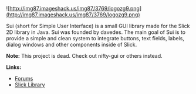![http://img87.imageshack.us/img87/3769/logozg9.png](http://img87.imageshack.us/img87/3769/logozg9.png)

Sui (short for Simple User Interface) is a small GUI library made for the Slick 2D library in Java. Sui was founded by davedes.
The main goal of Sui is to provide a simple and clean system to integrate buttons, text fields, labels, dialog windows and other components inside of Slick.

**Note:** This project is dead. Check out nifty-gui or others instead.

**Links:**
  * [Forums](http://slick.javaunlimited.net/viewforum.php?f=12)
  * [Slick Library](http://www.slick.cokeandcode.com/)